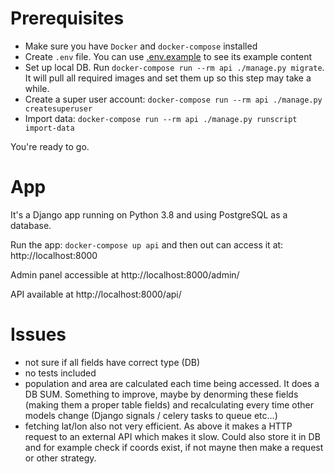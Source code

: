 # Prerequisites
* Make sure you have `Docker` and `docker-compose` installed
* Create `.env` file. You can use [.env.example](./.env.example) to see its example content
* Set up local DB. Run `docker-compose run --rm api ./manage.py migrate`. It will pull all required images and set them up so this step may take a while.
* Create a super user account: `docker-compose run --rm api ./manage.py createsuperuser`
* Import data: `docker-compose run --rm api ./manage.py runscript import-data`

You're ready to go.

# App
It's a Django app running on Python 3.8 and using PostgreSQL as a database.

Run the app: `docker-compose up api` and then out can access it at: http://localhost:8000

Admin panel accessible at http://localhost:8000/admin/

API available at http://localhost:8000/api/

# Issues
* not sure if all fields have correct type (DB)
* no tests included
* population and area are calculated each time being accessed. It does a DB SUM. Something to improve, maybe by denorming these fields (making them a proper table fields) and recalculating every time other models change (Django signals / celery tasks to queue etc...)
* fetching lat/lon also not very efficient. As above it makes a HTTP request to an external API which makes it slow. Could also store it in DB and for example check if coords exist, if not mayne then make a request or other strategy.

